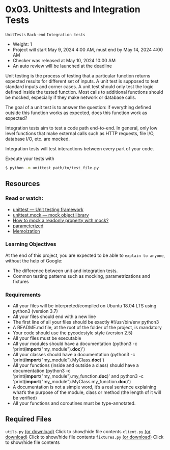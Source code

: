 # 0x03. Unittests and Integration Tests

`UnitTests`
`Back-end`
`Integration tests`
 - Weight: 1
 - Project will start May 9, 2024 4:00 AM, must end by May 14, 2024 4:00 AM
 - Checker was released at May 10, 2024 10:00 AM
 - An auto review will be launched at the deadline


Unit testing is the process of testing that a particular function returns expected results for different set of inputs. A unit test is supposed to test standard inputs and corner cases. A unit test should only test the logic defined inside the tested function. Most calls to additional functions should be mocked, especially if they make network or database calls.

The goal of a unit test is to answer the question: if everything defined outside this function works as expected, does this function work as expected?

Integration tests aim to test a code path end-to-end. In general, only low level functions that make external calls such as HTTP requests, file I/O, database I/O, etc. are mocked.

Integration tests will test interactions between every part of your code.

Execute your tests with

``` bash 
$ python -m unittest path/to/test_file.py
```

## Resources

### Read or watch:

- [unittest — Unit testing framework](https://docs.python.org/3/library/unittest.html)
- [unittest.mock — mock object library](https://docs.python.org/3/library/unittest.mock.html)
- [How to mock a readonly property with mock?](https://stackoverflow.com/questions/11836436/how-to-mock-a-readonly-property-with-mock)
- [parameterized](https://pypi.org/project/parameterized/)
- [Memoization](https://en.wikipedia.org/wiki/Memoization)

### Learning Objectives

At the end of this project, you are expected to be able to `explain to anyone`, without the help of Google:

- The difference between unit and integration tests.
- Common testing patterns such as mocking, parametrizations and fixtures

### Requirements

- All your files will be interpreted/compiled on Ubuntu 18.04 LTS using python3 (version 3.7)
- All your files should end with a new line
- The first line of all your files should be exactly #!/usr/bin/env python3
- A README.md file, at the root of the folder of the project, is mandatory
- Your code should use the pycodestyle style (version 2.5)
- All your files must be executable
- All your modules should have a documentation (python3 -c 'print(__import__("my_module").__doc__)')
- All your classes should have a documentation (python3 -c 'print(__import__("my_module").MyClass.__doc__)')
- All your functions (inside and outside a class) should have a documentation (python3 -c 'print(__import__("my_module").my_function.__doc__)' and python3 -c 'print(__import__("my_module").MyClass.my_function.__doc__)')
- A documentation is not a simple word, it’s a real sentence explaining what’s the purpose of the module, class or method (the length of it will be verified)
- All your functions and coroutines must be type-annotated.


## Required Files
`utils.py` [(or download)](https://intranet-projects-files.s3.amazonaws.com/webstack/utils.py)
Click to show/hide file contents
`client.py` [(or download)](https://intranet-projects-files.s3.amazonaws.com/webstack/client.py)
Click to show/hide file contents
`fixtures.py` [(or download)](https://intranet-projects-files.s3.amazonaws.com/webstack/fixtures.py)
Click to show/hide file contents
